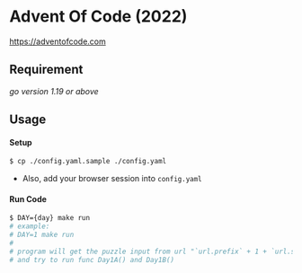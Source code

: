 # Advent Of Code (2022)
https://adventofcode.com

## Requirement
*go version 1.19 or above*

## Usage

#### Setup
```bash
$ cp ./config.yaml.sample ./config.yaml
```
- Also, add your browser session into `config.yaml`


#### Run Code

```bash
$ DAY={day} make run 
# example:
# DAY=1 make run
# 
# program will get the puzzle input from url "`url.prefix` + 1 + `url.suffix`""
# and try to run func Day1A() and Day1B()
```
